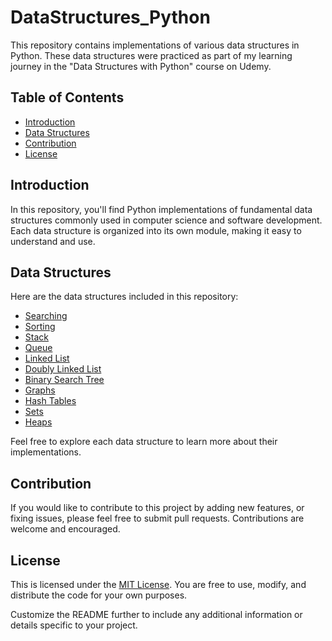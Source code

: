 # DataStructures_Python

This repository contains implementations of various data structures in Python. These data structures were practiced as part of my learning journey in the "Data Structures with Python" course on Udemy.

## Table of Contents

- [Introduction](#introduction)
- [Data Structures](#data-structures)
- [Contribution](#contribution)
- [License](#License)

## Introduction

In this repository, you'll find Python implementations of fundamental data structures commonly used in computer science and software development. Each data structure is organized into its own module, making it easy to understand and use.

## Data Structures

Here are the data structures included in this repository:

- [Searching](https://github.com/Chethan-Mns/DataStructures_Python/tree/main/Searching)
- [Sorting](https://github.com/Chethan-Mns/DataStructures_Python/tree/main/Sorting)
- [Stack](https://github.com/Chethan-Mns/DataStructures_Python/tree/main/Stack)
- [Queue](https://github.com/Chethan-Mns/DataStructures_Python/tree/main/Queue)
- [Linked List](https://github.com/Chethan-Mns/DataStructures_Python/tree/main/Linked%20List)
- [Doubly Linked List](https://github.com/Chethan-Mns/DataStructures_Python/tree/main/Doubly%20Linked%20List)
- [Binary Search Tree](https://github.com/Chethan-Mns/DataStructures_Python/tree/main/BST)
- [Graphs](https://github.com/Chethan-Mns/DataStructures_Python/tree/main/Graphs)
- [Hash Tables](https://github.com/Chethan-Mns/DataStructures_Python/tree/main/Hash%20Tables)
- [Sets](https://github.com/Chethan-Mns/DataStructures_Python/tree/main/Sets)
- [Heaps](https://github.com/Chethan-Mns/DataStructures_Python/tree/main/Heaps)
  
Feel free to explore each data structure to learn more about their implementations.


## Contribution

If you would like to contribute to this project by adding new features, or fixing issues, please feel free to submit pull requests. Contributions are welcome and encouraged.

## License

This is licensed under the [MIT License](LICENSE). You are free to use, modify, and distribute the code for your own purposes.

Customize the README further to include any additional information or details specific to your project.



